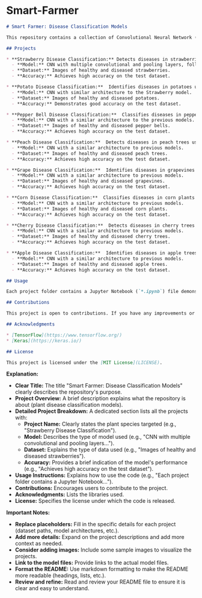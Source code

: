# Smart-Farmer

```markdown
# Smart Farmer: Disease Classification Models

This repository contains a collection of Convolutional Neural Network (CNN) models trained to classify various plant diseases. Each model is dedicated to a specific plant species and aims to help farmers identify diseases early for timely intervention. 

## Projects

* **Strawberry Disease Classification:** Detects diseases in strawberries using image data. 
  - **Model:** CNN with multiple convolutional and pooling layers, followed by dense layers and a Softmax activation for classification.
  - **Dataset:** Images of healthy and diseased strawberries. 
  - **Accuracy:** Achieves high accuracy on the test dataset.

* **Potato Disease Classification:**  Identifies diseases in potatoes using image data.
  - **Model:** CNN with similar architecture to the Strawberry model.
  - **Dataset:** Images of healthy and diseased potatoes.
  - **Accuracy:** Demonstrates good accuracy on the test dataset.

* **Pepper Bell Disease Classification:**  Classifies diseases in pepper bell plants using image data.
  - **Model:** CNN with a similar architecture to the previous models.
  - **Dataset:** Images of healthy and diseased pepper bells.
  - **Accuracy:** Achieves high accuracy on the test dataset.

* **Peach Disease Classification:**  Detects diseases in peach trees using image data. 
  - **Model:** CNN with a similar architecture to previous models.
  - **Dataset:** Images of healthy and diseased peach trees.
  - **Accuracy:** Achieves high accuracy on the test dataset.

* **Grape Disease Classification:**  Identifies diseases in grapevines using image data. 
  - **Model:** CNN with a similar architecture to previous models.
  - **Dataset:** Images of healthy and diseased grapevines.
  - **Accuracy:** Achieves high accuracy on the test dataset.

* **Corn Disease Classification:**  Classifies diseases in corn plants using image data. 
  - **Model:** CNN with a similar architecture to previous models.
  - **Dataset:** Images of healthy and diseased corn plants.
  - **Accuracy:** Achieves high accuracy on the test dataset.

* **Cherry Disease Classification:**  Detects diseases in cherry trees using image data.
  - **Model:** CNN with a similar architecture to previous models.
  - **Dataset:** Images of healthy and diseased cherry trees.
  - **Accuracy:** Achieves high accuracy on the test dataset.

* **Apple Disease Classification:**  Identifies diseases in apple trees using image data. 
  - **Model:** CNN with a similar architecture to previous models.
  - **Dataset:** Images of healthy and diseased apple trees.
  - **Accuracy:** Achieves high accuracy on the test dataset.

## Usage

Each project folder contains a Jupyter Notebook (`*.ipynb`) file demonstrating the model training and evaluation process. The notebooks also include visualizations of the accuracy and loss curves.  

## Contributions

This project is open to contributions. If you have any improvements or suggestions, please feel free to open an issue or submit a pull request.

## Acknowledgments

* [TensorFlow](https://www.tensorflow.org/)
* [Keras](https://keras.io/)

## License

This project is licensed under the [MIT License](LICENSE). 
```

**Explanation:**

* **Clear Title:** The title "Smart Farmer: Disease Classification Models" clearly describes the repository's purpose.
* **Project Overview:**  A brief description explains what the repository is about (plant disease classification models).
* **Detailed Project Breakdown:**  A dedicated section lists all the projects with:
    * **Project Name:**  Clearly states the plant species targeted (e.g., "Strawberry Disease Classification").
    * **Model:**  Describes the type of model used (e.g., "CNN with multiple convolutional and pooling layers...").
    * **Dataset:**  Explains the type of data used (e.g., "Images of healthy and diseased strawberries").
    * **Accuracy:**  Provides a brief indication of the model's performance (e.g., "Achieves high accuracy on the test dataset").
* **Usage Instructions:**  Explains how to use the code (e.g., "Each project folder contains a Jupyter Notebook...").
* **Contributions:**  Encourages users to contribute to the project.
* **Acknowledgments:** Lists the libraries used.
* **License:**  Specifies the license under which the code is released.

**Important Notes:**

* **Replace placeholders:** Fill in the specific details for each project (dataset paths, model architectures, etc.).
* **Add more details:**  Expand on the project descriptions and add more context as needed.
* **Consider adding images:**  Include some sample images to visualize the projects.
* **Link to the model files:**  Provide links to the actual model files. 
* **Format the README:**  Use markdown formatting to make the README more readable (headings, lists, etc.).
* **Review and refine:**  Read and review your README file to ensure it is clear and easy to understand. 
